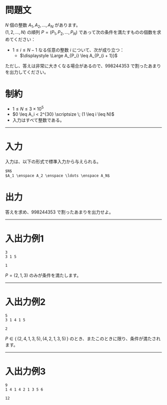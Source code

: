 # 問題文

$N$ 個の整数 $A_1, A_2, ..., A_N$ があります。  
$(1, 2, ..., N)$ の順列 $P = (P_1, P_2, ..., P_N)$ であって次の条件を満たすものの個数を求めてください：   
- $1 \leq i \leq N-1$ なる任意の整数 $i$ について、次が成り立つ：
    -  $\displaystyle \Large A_{P_i} \leq A_{P_{i + 1}}$

ただし、答えは非常に大きくなる場合があるので、$998244353$ で割ったあまりを出力してください。 

# 制約
- $1 \leq N \leq 3 \times 10^5$
- $0 \leq A_i < 2^{30} \scriptsize \; (1 \leq i \leq N)$
- 入力はすべて整数である。

---
# 入力
入力は、以下の形式で標準入力から与えられる。
```md
$N$  
$A_1 \enspace A_2 \enspace \ldots \enspace A_N$

```

# 出力
答えを求め、$998244353$ で割ったあまりを出力せよ。

---

# 入出力例1
```入力
3
3 1 5

```
```出力
1

```
$P = (2, 1, 3)$ のみが条件を満たします。

---
# 入出力例2
```入力
5
3 1 4 1 5

```
```出力
2

```
$P \in \{\, (2, 4, 1, 3, 5), (4, 2, 1, 3, 5) \,\}$ のとき、またこのときに限り、条件が満たされます。

---

# 入出力例3
```入力
9
1 4 1 4 2 1 3 5 6

```
```出力
12 

```
